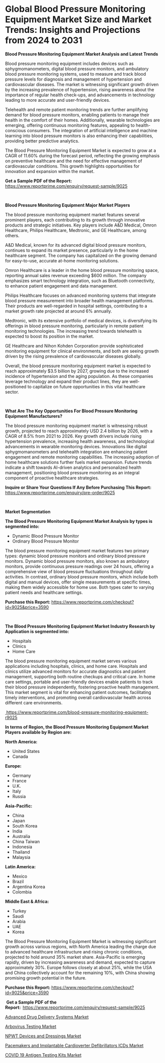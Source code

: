 <p><h1>Global Blood Pressure Monitoring Equipment Market Size and Market Trends: Insights and Projections from 2024 to 2031</h1></p><p><strong>Blood Pressure Monitoring Equipment Market Analysis and Latest Trends</strong></p>
<p><p>Blood pressure monitoring equipment includes devices such as sphygmomanometers, digital blood pressure monitors, and ambulatory blood pressure monitoring systems, used to measure and track blood pressure levels for diagnosis and management of hypertension and cardiovascular diseases. The market is witnessing significant growth driven by the increasing prevalence of hypertension, rising awareness about the importance of regular health check-ups, and advancements in technology leading to more accurate and user-friendly devices.</p><p>Telehealth and remote patient monitoring trends are further amplifying demand for blood pressure monitors, enabling patients to manage their health in the comfort of their homes. Additionally, wearable technologies are emerging, offering continuous monitoring features, appealing to health-conscious consumers. The integration of artificial intelligence and machine learning into blood pressure monitors is also enhancing their capabilities, providing better predictive analytics. </p><p>The Blood Pressure Monitoring Equipment Market is expected to grow at a CAGR of 11.60% during the forecast period, reflecting the growing emphasis on preventive healthcare and the need for effective management of cardiovascular conditions. This growth highlights opportunities for innovation and expansion within the market.</p></p>
<p><strong>Get a Sample PDF of the Report:&nbsp;</strong> <a href="https://www.reportprime.com/enquiry/request-sample/9025?utm_campaign=1137&utm_medium=2&utm_source=Github&utm_content=ia&utm_term=02102024&utm_id=blood-pressure-monitoring-equipment">https://www.reportprime.com/enquiry/request-sample/9025</a></p>
<p>&nbsp;</p>
<p><strong>Blood Pressure Monitoring Equipment Major Market Players</strong></p>
<p><p>The blood pressure monitoring equipment market features several prominent players, each contributing to its growth through innovative products and strategic initiatives. Key players include A&D Medical, Omron Healthcare, Philips Healthcare, Medtronic, and GE Healthcare, among others. </p><p>A&D Medical, known for its advanced digital blood pressure monitors, continues to expand its market presence, particularly in the home healthcare segment. The company has capitalized on the growing demand for easy-to-use, accurate at-home monitoring solutions. </p><p>Omron Healthcare is a leader in the home blood pressure monitoring space, reporting annual sales revenue exceeding $600 million. The company emphasizes smart technology integration, such as Bluetooth connectivity, to enhance patient engagement and data management.</p><p>Philips Healthcare focuses on advanced monitoring systems that integrate blood pressure measurement into broader health management platforms. Their products are well-regarded in hospital settings, contributing to a market growth rate projected at around 6% annually. </p><p>Medtronic, with its extensive portfolio of medical devices, is diversifying its offerings in blood pressure monitoring, particularly in remote patient monitoring technologies. The increasing trend towards telehealth is expected to boost its position in the market.</p><p>GE Healthcare and Nihon Kohden Corporation provide sophisticated monitoring equipment for clinical environments, and both are seeing growth driven by the rising prevalence of cardiovascular diseases globally.</p><p>Overall, the blood pressure monitoring equipment market is expected to reach approximately $3.5 billion by 2027, growing due to the increased incidence of hypertension and the aging population. As these companies leverage technology and expand their product lines, they are well-positioned to capitalize on future opportunities in this vital healthcare sector.</p></p>
<p>&nbsp;</p>
<p><strong>What Are The Key Opportunities For Blood Pressure Monitoring Equipment Manufacturers?</strong></p>
<p><p>The blood pressure monitoring equipment market is witnessing robust growth, projected to reach approximately USD 2.4 billion by 2026, with a CAGR of 8.5% from 2021 to 2026. Key growth drivers include rising hypertension prevalence, increasing health awareness, and technological advancements in wearable monitoring devices. Innovations like digital sphygmomanometers and telehealth integration are enhancing patient engagement and remote monitoring capabilities. The increasing adoption of home healthcare solutions further fuels market expansion. Future trends indicate a shift towards AI-driven analytics and personalized health management, positioning blood pressure monitoring as an integral component of proactive healthcare strategies.</p></p>
<p><strong>Inquire or Share Your Questions If Any Before Purchasing This Report:</strong> <a href="https://www.reportprime.com/enquiry/pre-order/9025?utm_campaign=1137&utm_medium=2&utm_source=Github&utm_content=ia&utm_term=02102024&utm_id=blood-pressure-monitoring-equipment">https://www.reportprime.com/enquiry/pre-order/9025</a></p>
<p>&nbsp;</p>
<p><strong>Market Segmentation</strong></p>
<p><strong>The Blood Pressure Monitoring Equipment Market Analysis by types is segmented into:</strong></p>
<p><ul><li>Dynamic Blood Pressure Monitor</li><li>Ordinary Blood Pressure Monitor</li></ul></p>
<p><p>The blood pressure monitoring equipment market features two primary types: dynamic blood pressure monitors and ordinary blood pressure monitors. Dynamic blood pressure monitors, also known as ambulatory monitors, provide continuous pressure readings over 24 hours, offering a comprehensive view of blood pressure fluctuations throughout daily activities. In contrast, ordinary blood pressure monitors, which include both digital and manual devices, offer single measurements at specific times, making them widely accessible for home use. Both types cater to varying patient needs and healthcare settings.</p></p>
<p><strong>Purchase this Report:&nbsp;</strong><a href="https://www.reportprime.com/checkout?id=9025&price=3590&utm_campaign=1137&utm_medium=2&utm_source=Github&utm_content=ia&utm_term=02102024&utm_id=blood-pressure-monitoring-equipment">https://www.reportprime.com/checkout?id=9025&price=3590</a></p>
<p>&nbsp;</p>
<p><strong>The Blood Pressure Monitoring Equipment Market Industry Research by Application is segmented into:</strong></p>
<p><ul><li>Hospitals</li><li>Clinics</li><li>Home Care</li></ul></p>
<p><p>The blood pressure monitoring equipment market serves various applications including hospitals, clinics, and home care. Hospitals and clinics utilize advanced monitors for accurate diagnostics and patient management, supporting both routine checkups and critical care. In home care settings, portable and user-friendly devices enable patients to track their blood pressure independently, fostering proactive health management. This market segment is vital for enhancing patient outcomes, facilitating timely interventions, and promoting overall cardiovascular health across different care environments.</p></p>
<p><a href="https://www.reportprime.com/blood-pressure-monitoring-equipment-r9025?utm_campaign=1137&utm_medium=2&utm_source=Github&utm_content=ia&utm_term=02102024&utm_id=blood-pressure-monitoring-equipment">&nbsp;https://www.reportprime.com/blood-pressure-monitoring-equipment-r9025</a></p>
<p><strong>In terms of Region, the Blood Pressure Monitoring Equipment Market Players available by Region are:</strong></p>
<p>
    <p> <strong> North America: </strong>
        <ul>
            <li>United States</li>
            <li>Canada</li>
        </ul>
        </p> 
    <p> <strong> Europe: </strong>
        <ul>
            <li>Germany</li>
            <li>France</li>
            <li>U.K.</li>
            <li>Italy</li>
            <li>Russia</li>
        </ul>
        </p> 
    <p> <strong> Asia-Pacific: </strong>
        <ul>
            <li>China</li>
            <li>Japan</li>
            <li>South Korea</li>
            <li>India</li>
            <li>Australia</li>
            <li>China Taiwan</li>
            <li>Indonesia</li>
            <li>Thailand</li>
            <li>Malaysia</li>
        </ul>
        </p> 
    <p> <strong> Latin America: </strong>
        <ul>
            <li>Mexico</li>
            <li>Brazil</li>
            <li>Argentina Korea</li>
            <li>Colombia</li>
        </ul>
        </p> 
    <p> <strong> Middle East & Africa: </strong>
        <ul>
            <li>Turkey</li>
            <li>Saudi</li>
            <li>Arabia</li>
            <li>UAE</li>
            <li>Korea</li>
        </ul>
    </p>
    </p>
<p><p>The Blood Pressure Monitoring Equipment Market is witnessing significant growth across various regions, with North America leading the charge due to advanced healthcare infrastructure and rising chronic conditions, projected to hold around 35% market share. Asia-Pacific is emerging rapidly, driven by increasing awareness and demand, expected to capture approximately 30%. Europe follows closely at about 25%, while the USA and China collectively account for the remaining 10%, with China showing promising growth potential in the future.</p></p>
<p><strong>Purchase this Report: </strong><a href="https://www.reportprime.com/checkout?id=9025&price=3590&utm_campaign=1137&utm_medium=2&utm_source=Github&utm_content=ia&utm_term=02102024&utm_id=blood-pressure-monitoring-equipment">https://www.reportprime.com/checkout?id=9025&price=3590</a></p>
<p>&nbsp;<strong>Get a Sample PDF of the Report:&nbsp;&nbsp;</strong><a href="https://www.reportprime.com/enquiry/request-sample/9025?utm_campaign=1137&utm_medium=2&utm_source=Github&utm_content=ia&utm_term=02102024&utm_id=blood-pressure-monitoring-equipment">https://www.reportprime.com/enquiry/request-sample/9025</a></p>
<p><strong></strong></p>
<p><p><a href="https://www.linkedin.com/pulse/global-advanced-drug-delivery-systems-market-size-expected-ywfmf?utm_campaign=1137&utm_medium=2&utm_source=Github&utm_content=ia&utm_term=02102024&utm_id=blood-pressure-monitoring-equipment">Advanced Drug Delivery Systems Market</a></p><p><a href="https://www.linkedin.com/pulse/arbovirus-testing-market-global-insights-sales-trends-2024-w1nbf?utm_campaign=1137&utm_medium=2&utm_source=Github&utm_content=ia&utm_term=02102024&utm_id=blood-pressure-monitoring-equipment">Arbovirus Testing Market</a></p><p><a href="https://github.com/Greiszane475/Market-Research-Report-List-1/blob/main/npwt-devices-and-dressings-market.md?utm_campaign=1137&utm_medium=2&utm_source=Github&utm_content=ia&utm_term=02102024&utm_id=blood-pressure-monitoring-equipment">NPWT Devices and Dressings Market</a></p><p><a href="https://issuu.com/reportprime-2/docs/pacemakers-and-implantable-cardiove_61936ab0d2ea23?utm_campaign=1137&utm_medium=2&utm_source=Github&utm_content=ia&utm_term=02102024&utm_id=blood-pressure-monitoring-equipment">Pacemakers and Implantable Cardioverter Defibrillators ICDs Market</a></p><p><a href="https://issuu.com/reportprime-2/docs/covid-19-antigen-testing-kits-marke_1d13e88bd73ae0?utm_campaign=1137&utm_medium=2&utm_source=Github&utm_content=ia&utm_term=02102024&utm_id=blood-pressure-monitoring-equipment">COVID 19 Antigen Testing Kits Market</a></p></p>